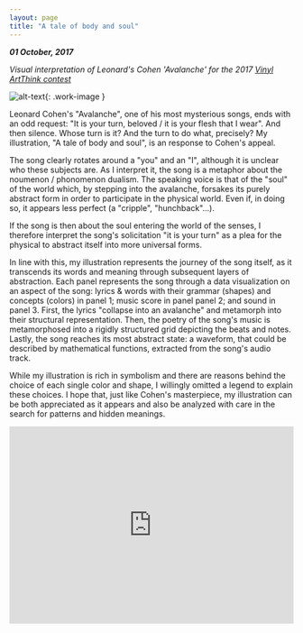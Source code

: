 ```yaml
---
layout: page
title: "A tale of body and soul"
---
```

***01 October, 2017***   

*Visual interpretation of Leonard's Cohen 'Avalanche' for the 2017 [Vinyl ArtThink contest](https://arthink-editions.com/it/vinyl-arthink/)*

![alt-text](/img/works/leonard-cohen.svg){: .work-image }

Leonard Cohen's "Avalanche", one of his most mysterious songs, ends with an odd request: "It is your turn, beloved / it is your flesh that I wear". And then silence. Whose turn is it? And the turn to do what, precisely? My illustration, "A tale of body and soul", is an response to Cohen's appeal.

The song clearly rotates around a "you" and an "I", although it is unclear who these subjects are. As I interpret it, the song is a metaphor about the noumenon / phonomenon dualism. The speaking voice is that of the "soul" of the world which, by stepping into the avalanche, forsakes its purely abstract form in order to participate in the physical world. Even if, in doing so, it appears less perfect (a "cripple", "hunchback"...).

If the song is then about the soul entering the world of the senses, I therefore interpret the song's solicitation "it is your turn" as a plea for the physical to abstract itself into more universal forms.

In line with this, my illustration represents the journey of the song itself, as it transcends its words and meaning through subsequent layers of abstraction. Each panel represents the song through a data visualization on an aspect of the song: lyrics & words with their grammar (shapes) and concepts (colors) in panel 1; music score in panel panel 2; and sound in panel 3. First, the lyrics "collapse into an avalanche" and metamorph into their structural representation. Then, the poetry of the song's music is metamorphosed into a rigidly structured grid depicting the beats and notes. Lastly, the song reaches its most abstract state: a waveform, that could be described by mathematical functions, extracted from the song's audio track.

While my illustration is rich in symbolism and there are reasons behind the choice of each single color and shape, I willingly omitted a legend to explain these choices. I hope that, just like Cohen's masterpiece, my illustration can be both appreciated as it appears and also be analyzed with care in the search for patterns and hidden meanings.

 <iframe width="100%" height="350" src="https://www.youtube.com/embed/SQe88ybEIe8" frameborder="0" allow="autoplay; encrypted-media" allowfullscreen></iframe>
